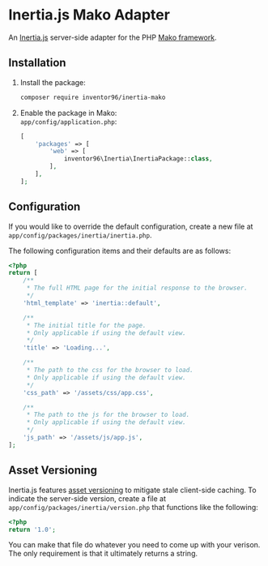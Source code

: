 # Inertia.js Mako Adapter
An [Inertia.js](https://inertiajs.com/) server-side adapter for the PHP [Mako framework](https://makoframework.com/).

## Installation
1. Install the package:
	```bash
	composer require inventor96/inertia-mako
	```

2. Enable the package in Mako:  
	`app/config/application.php`:
	```php
	[
		'packages' => [
			'web' => [
				inventor96\Inertia\InertiaPackage::class,
			],
		],
	];
	```

## Configuration
If you would like to override the default configuration, create a new file at `app/config/packages/inertia/inertia.php`.

The following configuration items and their defaults are as follows:
```php
<?php
return [
	/**
	 * The full HTML page for the initial response to the browser.
	 */
	'html_template' => 'inertia::default',

	/**
	 * The initial title for the page.
	 * Only applicable if using the default view.
	 */
	'title' => 'Loading...',

	/**
	 * The path to the css for the browser to load.
	 * Only applicable if using the default view.
	 */
	'css_path' => '/assets/css/app.css',

	/**
	 * The path to the js for the browser to load.
	 * Only applicable if using the default view.
	 */
	'js_path' => '/assets/js/app.js',
];
```

## Asset Versioning
Inertia.js features [asset versioning](https://inertiajs.com/the-protocol#asset-versioning) to mitigate stale client-side caching. To indicate the server-side version, create a file at `app/config/packages/inertia/version.php` that functions like the following:
```php
<?php
return '1.0';
```

You can make that file do whatever you need to come up with your verison. The only requirement is that it ultimately returns a string.